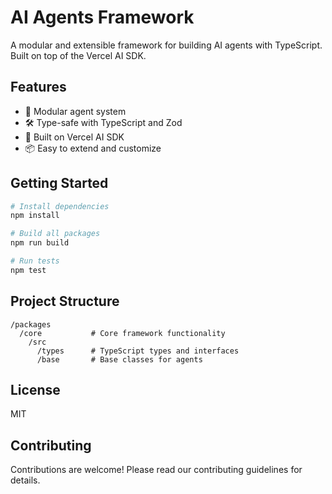 # AI Agents Framework

A modular and extensible framework for building AI agents with TypeScript. Built on top of the Vercel AI SDK.

## Features

- 🤖 Modular agent system
- 🛠 Type-safe with TypeScript and Zod
- 🔄 Built on Vercel AI SDK
- 📦 Easy to extend and customize

## Getting Started

```bash
# Install dependencies
npm install

# Build all packages
npm run build

# Run tests
npm test
```

## Project Structure

```
/packages
  /core           # Core framework functionality
    /src
      /types      # TypeScript types and interfaces
      /base       # Base classes for agents
```

## License

MIT

## Contributing

Contributions are welcome! Please read our contributing guidelines for details. 
